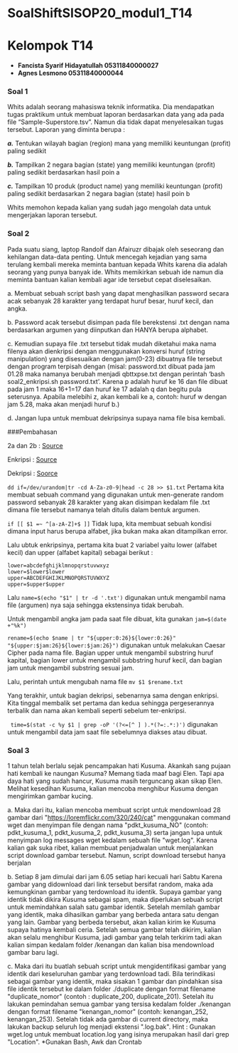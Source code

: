 # SoalShiftSISOP20_modul1_T14

# Kelompok T14
- <strong>Fancista Syarif Hidayatullah    05311840000027 </strong>
- <strong>Agnes Lesmono       05311840000044 </strong>

### Soal 1 

Whits adalah seorang mahasiswa teknik informatika. Dia mendapatkan tugas praktikum untuk membuat laporan berdasarkan data yang ada pada file “Sample-Superstore.tsv”. Namun dia tidak dapat menyelesaikan tugas tersebut. Laporan yang diminta berupa :

***a.*** Tentukan wilayah bagian (region) mana yang memiliki keuntungan (profit) paling sedikit

***b.*** Tampilkan 2 negara bagian (state) yang memiliki keuntungan (profit) paling sedikit berdasarkan hasil poin a

***c.*** Tampilkan 10 produk (product name) yang memiliki keuntungan (profit) paling sedikit berdasarkan 2 negara bagian (state) hasil poin b

Whits memohon kepada kalian yang sudah jago mengolah data untuk mengerjakan laporan tersebut.

### Soal 2

Pada suatu siang, laptop Randolf dan Afairuzr dibajak oleh seseorang dan kehilangan
data-data penting. Untuk mencegah kejadian yang sama terulang kembali mereka
meminta bantuan kepada Whits karena dia adalah seorang yang punya banyak ide.
Whits memikirkan sebuah ide namun dia meminta bantuan kalian kembali agar ide
tersebut cepat diselesaikan.

a. Membuat sebuah script bash yang dapat menghasilkan password secara acak sebanyak 28 karakter yang terdapat huruf
besar, huruf kecil, dan angka.

b. Password acak tersebut disimpan pada file berekstensi .txt dengan nama berdasarkan argumen yang diinputkan dan HANYA berupa alphabet.

c. Kemudian supaya file .txt tersebut tidak mudah diketahui maka nama filenya akan dienkripsi dengan menggunakan konversi huruf (string manipulation) yang disesuaikan dengan jam(0-23) dibuatnya file tersebut dengan program terpisah dengan (misal: password.txt dibuat pada jam 01.28 maka namanya berubah menjadi qbttxpse.txt dengan perintah ‘bash soal2_enkripsi.sh password.txt’. Karena p adalah huruf ke 16 dan file dibuat pada jam 1 maka 16+1=17 dan huruf ke 17 adalah q dan begitu pula
seterusnya. Apabila melebihi z, akan kembali ke a, contoh: huruf w dengan jam 5.28, maka akan menjadi huruf b.)

d. Jangan lupa untuk membuat dekripsinya supaya nama file bisa kembali.

###Pembahasan

2a dan 2b : [Source](https://github.com/lumbricina/SoalShiftSISOP20_modul1_T14/blob/master/soal2ab.sh)

Enkripsi  : [Source](https://github.com/lumbricina/SoalShiftSISOP20_modul1_T14/blob/master/soal2c.sh)

Dekripsi  : [Soorce](https://github.com/lumbricina/SoalShiftSISOP20_modul1_T14/blob/master/soal2d.sh)

``` dd if=/dev/urandom|tr -cd A-Za-z0-9|head -c 28 >> $1.txt ``` Pertama kita membuat sebuah command yang digunakan untuk men-generate random password sebanyak 28 karakter yang akan disimpan kedalam file .txt dimana file tersebut namanya telah ditulis dalam bentuk argumen.

```if [[ $1 =~ ^[a-zA-Z]+$ ]]``` Tidak lupa, kita membuat sebuah kondisi dimana input harus berupa alfabet, jika bukan maka akan ditampilkan error.

Lalu ubtuk enkripsinya, pertama kita buat 2 variabel yaitu lower (alfabet kecil) dan upper (alfabet kapital) sebagai berikut :

```
lower=abcdefghijklmnopqrstuvwxyz
lower=$lower$lower
upper=ABCDEFGHIJKLMNOPQRSTUVWXYZ
upper=$upper$upper
``` 

Lalu ```name=$(echo "$1" | tr -d '.txt')``` digunakan untuk mengambil nama file (argumen) nya saja sehingga ekstensinya tidak berubah.

Untuk mengambil angka jam pada saat file dibuat, kita gunakan ```jam=$(date +"%k")```

```rename=$(echo $name | tr "${upper:0:26}${lower:0:26}" "${upper:$jam:26}${lower:$jam:26}")``` digunakan untuk melakukan Caesar Cipher pada nama file. Bagian upper untuk mengambil substring huruf kapital, bagian lower untuk mengambil subbstring huruf kecil, dan bagian jam untuk mengambil substring sesuai jam.

Lalu, perintah untuk mengubah nama file ```mv $1 $rename.txt```

Yang terakhir, untuk bagian dekripsi, sebenarnya sama dengan enkripsi. Kita tinggal membalik set pertama dan kedua sehingga pergeserannya terbalik dan nama akan kembali seperti sebelum ter-enkripsi.

``` time=$(stat -c %y $1 | grep -oP '(?<=[^ ] ).*(?=:.*:)')``` digunakan untuk mengambil data jam saat file sebelumnya diakses atau dibuat.

### Soal 3

1 tahun telah berlalu sejak pencampakan hati Kusuma. Akankah sang pujaan hati kembali ke naungan Kusuma? Memang tiada maaf bagi Elen. Tapi apa daya hati yang sudah hancur, Kusuma masih terguncang akan sikap Elen. Melihat kesedihan Kusuma, kalian mencoba menghibur Kusuma dengan mengirimkan gambar kucing.

a. Maka dari itu, kalian mencoba membuat script untuk mendownload 28 gambar dari "https://loremflickr.com/320/240/cat" menggunakan command wget dan menyimpan file dengan nama "pdkt_kusuma_NO" (contoh: pdkt_kusuma_1, pdkt_kusuma_2, pdkt_kusuma_3) serta jangan lupa untuk menyimpan log messages wget kedalam sebuah file "wget.log". Karena kalian gak suka ribet, kalian membuat penjadwalan untuk menjalankan script download gambar tersebut. Namun, script download tersebut hanya berjalan

b. Setiap 8 jam dimulai dari jam 6.05 setiap hari kecuali hari Sabtu Karena gambar yang didownload dari link tersebut bersifat random, maka ada kemungkinan gambar yang terdownload itu identik. Supaya gambar yang identik tidak dikira Kusuma sebagai spam, maka diperlukan sebuah script untuk memindahkan salah satu gambar identik. Setelah memilah gambar yang identik, maka dihasilkan gambar yang berbeda antara satu dengan yang lain. Gambar yang berbeda tersebut, akan kalian kirim ke Kusuma supaya hatinya kembali ceria. Setelah semua gambar telah dikirim, kalian akan selalu menghibur Kusuma, jadi gambar yang telah terkirim tadi akan kalian simpan kedalam folder /kenangan dan kalian bisa mendownload gambar baru lagi.

c. Maka dari itu buatlah sebuah script untuk mengidentifikasi gambar yang identik dari keseluruhan gambar yang terdownload tadi. Bila terindikasi sebagai gambar yang identik, maka sisakan 1 gambar dan pindahkan sisa file identik tersebut ke dalam folder ./duplicate dengan format filename "duplicate_nomor" (contoh : duplicate_200, duplicate_201). Setelah itu lakukan pemindahan semua gambar yang tersisa kedalam folder ./kenangan  dengan format filename "kenangan_nomor" (contoh: kenangan_252, kenangan_253). Setelah tidak ada gambar di current directory, maka lakukan backup seluruh log menjadi ekstensi ".log.bak". Hint : Gunakan wget.log untuk membuat location.log yang isinya merupakan hasil dari grep "Location".
*Gunakan Bash, Awk dan Crontab
